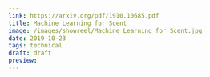 ```yaml
---
link: https://arxiv.org/pdf/1910.10685.pdf
title: Machine Learning for Scent
image: /images/showreel/Machine Learning for Scent.jpg
date: 2019-10-23
tags: technical
draft: draft
preview:
---
```



